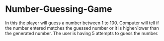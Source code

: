 # Number-Guessing-Game
In this the player will guess a number between 1 to 100. Computer will tell if the number entered matches the guessed number or it is higher/lower than the generated number. The user is having 5 attempts to guess the number.
